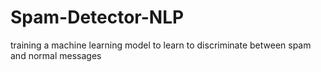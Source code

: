 # Spam-Detector-NLP
training a machine learning model to learn to discriminate between spam and normal messages 
